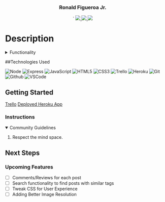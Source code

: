 <!-- <link rel="images" href="images">
<div align="center">
   <img src=""/>
</div> -->

<div align="center">
  <h3>Ronald Figueroa Jr.</h3>`                             
  <a href="https://github.com/ronaldfigueroajr"_target="_blank">
    <img src="https://img.shields.io/badge/-Portfolio:ronaldigueroajr.github.io-darkgreen?style=flat&logo=medium"/>
  </a>
  <a href="https://www.linkedin.com/in/ronaldfigueroajr/" target="_blank">
    <img src="https://img.shields.io/badge/-linkedin.com/in/ronaldfigueroajr-blue?style=flat&``logo=Linkedin&logoColor=white">
  </a> 
  <a href="figueroajrronald@gmail.com" target="_blank">
    <img src="https://img.shields.io/badge/-figueroajrronald@gmail.com-c14438?style=flat&logo=Gmail&``logoColor=white">
  </a>
</div>

<h1>Description</h1>
<!-- <img align="center"img src=""</p> -->

<details>
<summary>Functionality</summary>

| Description                          | Screenshot    |
| ------------------------------------ | ------------- |
| <h3 align="center">Landing Page</h3> | <img src="https://i.gyazo.com/7d4e76ad9e6c5270742ba17810af3658.jpg"/> |
| <h3 align="center">New Post</h3>     | <img src="https://i.gyazo.com/9c1af3696bc179399ba3d0be7922d296.jpg"/> |
| <h3 align="center">Posts Lists</h3>  | <img src="https://i.gyazo.com/95d09ee5667baa640a7f208eac7867f3.jpg"/> |

</details>

##Technologies Used

![Node](https://img.shields.io/badge/-Node.js-333?style=flat&logo=node.js)
![Express](https://img.shields.io/badge/-Express-333?style=flat&logo=express)
![JavaScript](https://img.shields.io/badge/-JavaScript-333?style=flat&logo=javascript)
![HTML5](https://img.shields.io/badge/-HTML5-333?style=flat&logo=html5)
![CSS3](https://img.shields.io/badge/-CSS-333?style=flat&logo=css3)
![Trello](https://img.shields.io/badge/-Trello-333?style=flat&logo=trello)
![Heroku](https://img.shields.io/badge/-Heroku-333?style=flat&logo=heroku)
![Git](https://img.shields.io/badge/-Git-333?style=flat&logo=git)
![Github](https://img.shields.io/badge/-GitHub-333?style=flat&logo=github)
![VSCode](https://img.shields.io/badge/-VS_Code-333?style=flat&logo=visualstudio)

<h2>Getting Started </h2>
<a href="https://trello.com/b/oxB58d0j/cloud-district">Trello</a>
<a href="https://cloud-district-blog.herokuapp.com/">Deployed Heroku App</a>

<h3>Instructions </h3>
<details open>
  <summary>Community Guidelines</summary>
  <ol>
  <li>Respect the mind space.</li>
  </ol>
</details>

## Next Steps

### Upcoming Features

- [ ] Comments/Reviews for each post
- [ ] Search functionality to find posts with similar tags
- [ ] Tweak CSS for User Experience
- [ ] Adding Better Image Resolution
